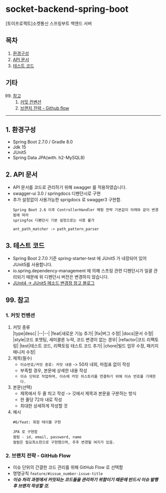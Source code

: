# socket-backend-spring-boot
[토이프로젝트]소켓통신 스프링부트 백엔드 서버

## 목차
1. [환경구성](#1-환경구성)
2. [API 문서](#2-API-문서)
3. [테스트 코드](#3-테스트-코드)

## 기타
99. [참고](#99-참고)
    1. [커밋 컨벤션](#1-커밋-컨벤션)
    2. [브랜치 전략 - Github flow](#2-브랜치-전략---github-flow)
---
## 1. 환경구성
- Spring Boot 2.7.0 / Gradle 8.0
- Jdk 15
- JUnit5
- Spring Data JPA(with. h2-MySQL8)

## 2. API 문서
- API 문서를 코드로 관리하기 위해 swagger 를 적용하였습니다.
- swagger-ui 3.0 / springdocs 디펜던시로 구현
- 추가 설정없이 사용가능한 sprigdocs 로 swagger3 구현함.
  ```text
  Spring Boot 2.6 이후 ControllerHandler 매핑 전략 기본값이 아래와 같이 변경됨에 따라
  springfox 디펜던시 기본 설정으로는 사용 불가

  ant_path_matcher -> path_pattern_parser
  ```

## 3. 테스트 코드
- Spring Boot 2.7.0 기준 spring-starter-test 에 JUnit5 가 내장되어 있어 JUnit5를 사용합니다.
- io.spring.dependency-management 에 의해 스프링 관련 디펜던시가 일괄 관리되기 때문에 위 디펜던시 버전은 변경하지 않습니다.
- [JUnit4 -> JUnit5 메소드 변경점 참고 블로그](https://theheydaze.tistory.com/218)

## 99. 참고
### 1. 커밋 컨벤션
1. 커밋 종류   
   |type|desc|
   |--|--|
   |feat|새로운 기능 추가|
   |fix|버그 수정|
   |docs|문서 수정|
   |style|코드 포맷팅, 세미콜론 누락, 코드 변경이 없는 경우|
   |refactor|코드 리팩토링|
   |test|테스트 코드, 리팩토링 테스트 코드 추가|
   |chore|빌드 업무 수정, 패키지 매니저 수정|
2. 제목(필수)
    - `이슈번호/커밋 종류: 커밋 내용` -> 50자 내외, 마침표 없이 작성
    - 부족할 경우, 본문에 상세한 내용 작성
    - `이슈 단위로 작업하며, 이슈에 커밋 히스토리를 연결하기 위해 이슈 번호를 기재한다.`
3. 본문(선택)
    - 제목에서 두 줄 띄고 작성 -> 깃에서 제목과 본문을 구분하는 방식
    - 한 줄당 72자 내로 작성
    - 최대한 상세하게 작성할 것
4. 예시
   ```
   #6/feat: 회원 테이블 구현

   JPA 로 구현함
   컬럼 - id, email, password, name
   컬럼은 필요최소한으로 구현했으며, 추후 변경될 여지가 있음.
   ```

### 2. 브랜치 전략 - GitHub Flow
- 이슈 단위의 간결한 코드 관리를 위해 GitHub Flow 로 선택함
- 명명규칙 `feature/#issue_number-issue-title`
- ***이슈 처리 과정에서 커밋되는 코드들을 관리하기 위함이기 때문에 반드시 이슈 발행 후 브랜치 작성할 것.***

